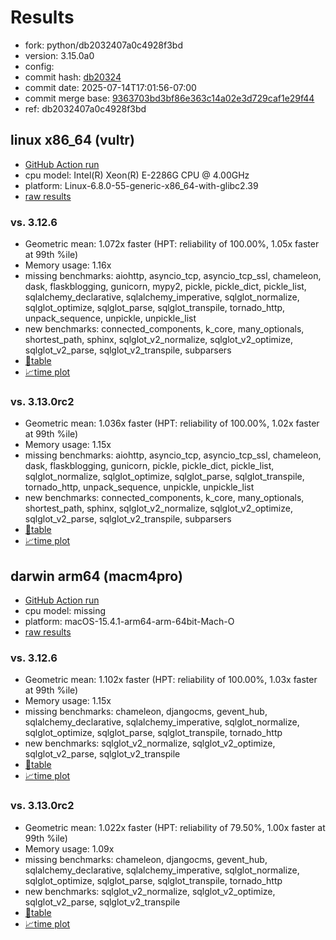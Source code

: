 # Results

- fork: python/db2032407a0c4928f3bd
- version: 3.15.0a0
- config: 
- commit hash: [db20324](https://github.com/python/cpython/commit/db20324)
- commit date: 2025-07-14T17:01:56-07:00
- commit merge base: [9363703bd3bf86e363c14a02e3d729caf1e29f44](https://github.com/python/cpython/commit/9363703bd3bf86e363c14a02e3d729caf1e29f44)
- ref: db2032407a0c4928f3bd

## linux x86_64 (vultr)

- [GitHub Action run](https://github.com/facebookexperimental/free-threading-benchmarking/actions/runs/16281010016)
- cpu model: Intel(R) Xeon(R) E-2286G CPU @ 4.00GHz
- platform: Linux-6.8.0-55-generic-x86_64-with-glibc2.39
- [raw results](bm-20250714-vultr-x86_64-python-db2032407a0c4928f3bd-3.15.0a0-db20324.json)

### vs. 3.12.6

- Geometric mean: 1.072x faster (HPT: reliability of 100.00%, 1.05x faster at 99th %ile)
- Memory usage: 1.16x
- missing benchmarks: aiohttp, asyncio_tcp, asyncio_tcp_ssl, chameleon, dask, flaskblogging, gunicorn, mypy2, pickle, pickle_dict, pickle_list, sqlalchemy_declarative, sqlalchemy_imperative, sqlglot_normalize, sqlglot_optimize, sqlglot_parse, sqlglot_transpile, tornado_http, unpack_sequence, unpickle, unpickle_list
- new benchmarks: connected_components, k_core, many_optionals, shortest_path, sphinx, sqlglot_v2_normalize, sqlglot_v2_optimize, sqlglot_v2_parse, sqlglot_v2_transpile, subparsers
- [📄table](bm-20250714-vultr-x86_64-python-db2032407a0c4928f3bd-3.15.0a0-db20324-vs-3.12.6.md)
- [📈time plot](bm-20250714-vultr-x86_64-python-db2032407a0c4928f3bd-3.15.0a0-db20324-vs-3.12.6.svg)

### vs. 3.13.0rc2

- Geometric mean: 1.036x faster (HPT: reliability of 100.00%, 1.02x faster at 99th %ile)
- Memory usage: 1.15x
- missing benchmarks: aiohttp, asyncio_tcp, asyncio_tcp_ssl, chameleon, dask, flaskblogging, gunicorn, pickle, pickle_dict, pickle_list, sqlglot_normalize, sqlglot_optimize, sqlglot_parse, sqlglot_transpile, tornado_http, unpack_sequence, unpickle, unpickle_list
- new benchmarks: connected_components, k_core, many_optionals, shortest_path, sphinx, sqlglot_v2_normalize, sqlglot_v2_optimize, sqlglot_v2_parse, sqlglot_v2_transpile, subparsers
- [📄table](bm-20250714-vultr-x86_64-python-db2032407a0c4928f3bd-3.15.0a0-db20324-vs-3.13.0rc2.md)
- [📈time plot](bm-20250714-vultr-x86_64-python-db2032407a0c4928f3bd-3.15.0a0-db20324-vs-3.13.0rc2.svg)

## darwin arm64 (macm4pro)

- [GitHub Action run](https://github.com/facebookexperimental/free-threading-benchmarking/actions/runs/16281010016)
- cpu model: missing
- platform: macOS-15.4.1-arm64-arm-64bit-Mach-O
- [raw results](bm-20250714-macm4pro-arm64-python-db2032407a0c4928f3bd-3.15.0a0-db20324.json)

### vs. 3.12.6

- Geometric mean: 1.102x faster (HPT: reliability of 100.00%, 1.03x faster at 99th %ile)
- Memory usage: 1.15x
- missing benchmarks: chameleon, djangocms, gevent_hub, sqlalchemy_declarative, sqlalchemy_imperative, sqlglot_normalize, sqlglot_optimize, sqlglot_parse, sqlglot_transpile, tornado_http
- new benchmarks: sqlglot_v2_normalize, sqlglot_v2_optimize, sqlglot_v2_parse, sqlglot_v2_transpile
- [📄table](bm-20250714-macm4pro-arm64-python-db2032407a0c4928f3bd-3.15.0a0-db20324-vs-3.12.6.md)
- [📈time plot](bm-20250714-macm4pro-arm64-python-db2032407a0c4928f3bd-3.15.0a0-db20324-vs-3.12.6.svg)

### vs. 3.13.0rc2

- Geometric mean: 1.022x faster (HPT: reliability of 79.50%, 1.00x faster at 99th %ile)
- Memory usage: 1.09x
- missing benchmarks: chameleon, djangocms, gevent_hub, sqlalchemy_declarative, sqlalchemy_imperative, sqlglot_normalize, sqlglot_optimize, sqlglot_parse, sqlglot_transpile, tornado_http
- new benchmarks: sqlglot_v2_normalize, sqlglot_v2_optimize, sqlglot_v2_parse, sqlglot_v2_transpile
- [📄table](bm-20250714-macm4pro-arm64-python-db2032407a0c4928f3bd-3.15.0a0-db20324-vs-3.13.0rc2.md)
- [📈time plot](bm-20250714-macm4pro-arm64-python-db2032407a0c4928f3bd-3.15.0a0-db20324-vs-3.13.0rc2.svg)

